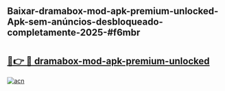 ## Baixar-dramabox-mod-apk-premium-unlocked-Apk-sem-anúncios-desbloqueado-completamente-2025-#f6mbr

# <h2><a href="https://ainizakaria.my?title=dramabox-mod-apk-premium-unlocked&ref=22M">🔗👉 🔴 dramabox-mod-apk-premium-unlocked</a></h2>

[![acn](https://github.com/user-attachments/assets/0f9c940e-d8b0-45ae-aac7-cd30a18b3e1c)](https://ainizakaria.my?title=dramabox-mod-apk-premium-unlocked&ref=22M)

